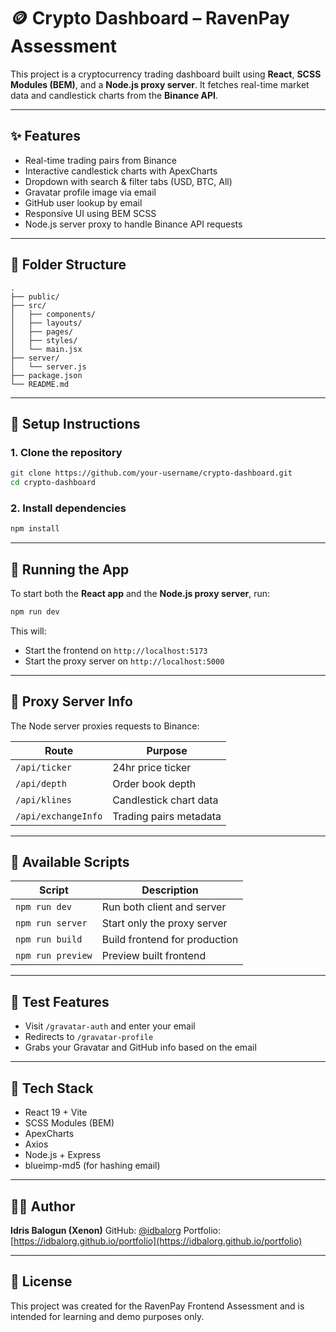 # 🪙 Crypto Dashboard – RavenPay Assessment

This project is a cryptocurrency trading dashboard built using **React**, **SCSS Modules (BEM)**, and a **Node.js proxy server**. It fetches real-time market data and candlestick charts from the **Binance API**.

---

## ✨ Features

- Real-time trading pairs from Binance
- Interactive candlestick charts with ApexCharts
- Dropdown with search & filter tabs (USD, BTC, All)
- Gravatar profile image via email
- GitHub user lookup by email
- Responsive UI using BEM SCSS
- Node.js server proxy to handle Binance API requests

---

## 📁 Folder Structure

```
.
├── public/
├── src/
│   ├── components/
│   ├── layouts/
│   ├── pages/
│   ├── styles/
│   └── main.jsx
├── server/
│   └── server.js
├── package.json
└── README.md
```

---

## 💠 Setup Instructions

### 1. Clone the repository

```bash
git clone https://github.com/your-username/crypto-dashboard.git
cd crypto-dashboard
```

### 2. Install dependencies

```bash
npm install
```

---

## 🚀 Running the App

To start both the **React app** and the **Node.js proxy server**, run:

```bash
npm run dev
```

This will:

- Start the frontend on `http://localhost:5173`
- Start the proxy server on `http://localhost:5000`

---

## 🔌 Proxy Server Info

The Node server proxies requests to Binance:

| Route               | Purpose                |
| ------------------- | ---------------------- |
| `/api/ticker`       | 24hr price ticker      |
| `/api/depth`        | Order book depth       |
| `/api/klines`       | Candlestick chart data |
| `/api/exchangeInfo` | Trading pairs metadata |

---

## 📂 Available Scripts

| Script            | Description                   |
| ----------------- | ----------------------------- |
| `npm run dev`     | Run both client and server    |
| `npm run server`  | Start only the proxy server   |
| `npm run build`   | Build frontend for production |
| `npm run preview` | Preview built frontend        |

---

## 🧚 Test Features

- Visit `/gravatar-auth` and enter your email
- Redirects to `/gravatar-profile`
- Grabs your Gravatar and GitHub info based on the email

---

## 🧠 Tech Stack

- React 19 + Vite
- SCSS Modules (BEM)
- ApexCharts
- Axios
- Node.js + Express
- blueimp-md5 (for hashing email)

---

## 🧑‍💻 Author

**Idris Balogun (Xenon)**
GitHub: [@idbalorg](https://github.com/idbalorg)
Portfolio: [https://idbalorg.github.io/portfolio](https://idbalorg.github.io/portfolio)

---

## 📜 License

This project was created for the RavenPay Frontend Assessment
and is intended for learning and demo purposes only.
